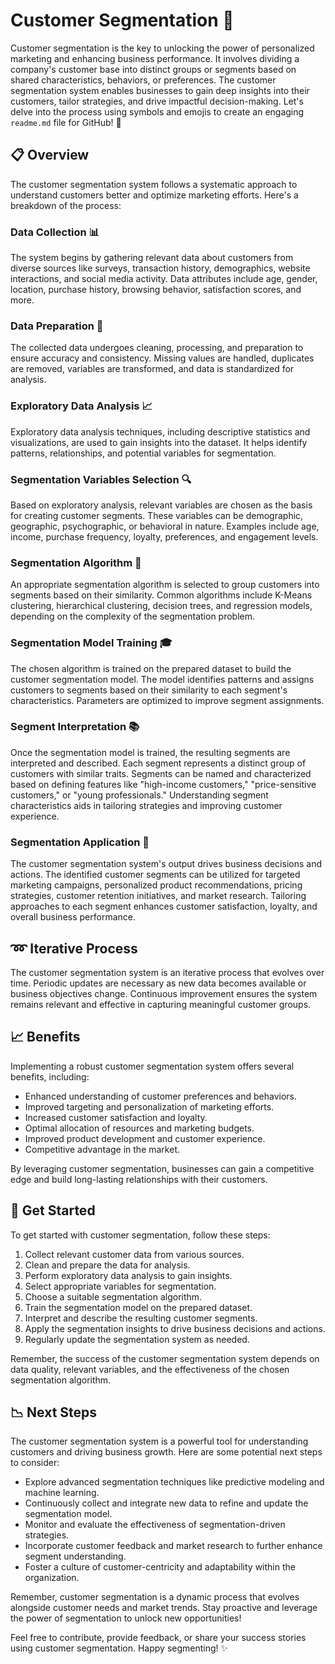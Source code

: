# Customer Segmentation 🎯

Customer segmentation is the key to unlocking the power of personalized marketing and enhancing business performance. It involves dividing a company's customer base into distinct groups or segments based on shared characteristics, behaviors, or preferences. The customer segmentation system enables businesses to gain deep insights into their customers, tailor strategies, and drive impactful decision-making. Let's delve into the process using symbols and emojis to create an engaging `readme.md` file for GitHub! 🚀

## :clipboard: Overview

The customer segmentation system follows a systematic approach to understand customers better and optimize marketing efforts. Here's a breakdown of the process:

### Data Collection 📊

The system begins by gathering relevant data about customers from diverse sources like surveys, transaction history, demographics, website interactions, and social media activity. Data attributes include age, gender, location, purchase history, browsing behavior, satisfaction scores, and more.

### Data Preparation 🧹

The collected data undergoes cleaning, processing, and preparation to ensure accuracy and consistency. Missing values are handled, duplicates are removed, variables are transformed, and data is standardized for analysis.

### Exploratory Data Analysis 📈

Exploratory data analysis techniques, including descriptive statistics and visualizations, are used to gain insights into the dataset. It helps identify patterns, relationships, and potential variables for segmentation.

### Segmentation Variables Selection 🔍

Based on exploratory analysis, relevant variables are chosen as the basis for creating customer segments. These variables can be demographic, geographic, psychographic, or behavioral in nature. Examples include age, income, purchase frequency, loyalty, preferences, and engagement levels.

### Segmentation Algorithm 🧩

An appropriate segmentation algorithm is selected to group customers into segments based on their similarity. Common algorithms include K-Means clustering, hierarchical clustering, decision trees, and regression models, depending on the complexity of the segmentation problem.

### Segmentation Model Training 🎓

The chosen algorithm is trained on the prepared dataset to build the customer segmentation model. The model identifies patterns and assigns customers to segments based on their similarity to each segment's characteristics. Parameters are optimized to improve segment assignments.

### Segment Interpretation 📚

Once the segmentation model is trained, the resulting segments are interpreted and described. Each segment represents a distinct group of customers with similar traits. Segments can be named and characterized based on defining features like "high-income customers," "price-sensitive customers," or "young professionals." Understanding segment characteristics aids in tailoring strategies and improving customer experience.

### Segmentation Application 🚀

The customer segmentation system's output drives business decisions and actions. The identified customer segments can be utilized for targeted marketing campaigns, personalized product recommendations, pricing strategies, customer retention initiatives, and market research. Tailoring approaches to each segment enhances customer satisfaction, loyalty, and overall business performance.

## :loop: Iterative Process

The customer segmentation system is an iterative process that evolves over time. Periodic updates are necessary as new data becomes available or business objectives change. Continuous improvement ensures the system remains relevant and effective in capturing meaningful customer groups.

## :chart_with_upwards_trend: Benefits

Implementing a robust customer segmentation system offers several benefits, including:

- Enhanced understanding of customer preferences and behaviors.
- Improved targeting and personalization of marketing efforts.
- Increased customer satisfaction and loyalty.
- Optimal allocation of resources and marketing budgets.
- Improved product development and customer experience.
- Competitive advantage in the market.

By leveraging customer segmentation, businesses can gain a competitive edge and build long-lasting relationships with their customers.

## :rocket: Get Started

To get started with customer segmentation, follow these steps:

1. Collect relevant customer data from various sources.
2. Clean and prepare the data for analysis.
3. Perform exploratory data analysis to gain insights.
4. Select appropriate variables for segmentation.
5. Choose a suitable segmentation algorithm.
6. Train the segmentation model on the prepared dataset.
7. Interpret and describe the resulting customer segments.
8. Apply the segmentation insights to drive business decisions and actions.
9. Regularly update the segmentation system as needed.

Remember, the success of the customer segmentation system depends on data quality, relevant variables, and the effectiveness of the chosen segmentation algorithm.

## :chart_with_downwards_trend: Next Steps

The customer segmentation system is a powerful tool for understanding customers and driving business growth. Here are some potential next steps to consider:

- Explore advanced segmentation techniques like predictive modeling and machine learning.
- Continuously collect and integrate new data to refine and update the segmentation model.
- Monitor and evaluate the effectiveness of segmentation-driven strategies.
- Incorporate customer feedback and market research to further enhance segment understanding.
- Foster a culture of customer-centricity and adaptability within the organization.

Remember, customer segmentation is a dynamic process that evolves alongside customer needs and market trends. Stay proactive and leverage the power of segmentation to unlock new opportunities!

Feel free to contribute, provide feedback, or share your success stories using customer segmentation. Happy segmenting! :sparkles:
